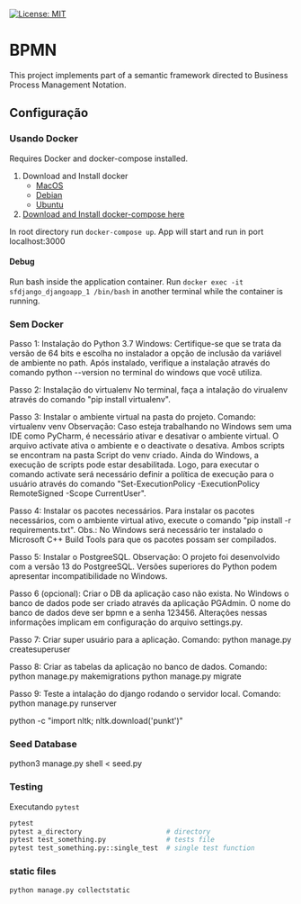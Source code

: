 [![License: MIT](https://img.shields.io/badge/License-MIT-blue.svg)](https://opensource.org/licenses/MIT)

# BPMN

This project implements part of a semantic framework directed to Business Process Management Notation.

## Configuração

### Usando Docker

Requires Docker and docker-compose installed. 
1. Download and Install docker
    - [MacOS](https://www.docker.com/products/docker-desktop) 
    - [Debian](https://docs.docker.com/engine/install/debian/#installation-methods)
    - [Ubuntu](https://docs.docker.com/engine/install/ubuntu/)
2. [Download and Install docker-compose here](https://docs.docker.com/compose/install/)

In root directory run ```docker-compose up```. App will start and run in port localhost:3000

#### Debug

Run bash inside the application container. Run ```docker exec -it sfdjango_djangoapp_1 /bin/bash``` in another terminal while the container is running.

### Sem Docker

Passo 1: Instalação do Python 3.7
    Windows: Certifique-se que se trata da versão de 64 bits e escolha no instalador a opção de inclusão 
    da variável de ambiente no path. Após instalado, verifique a instalação através do comando 
    python --version no terminal do windows que você utiliza.

Passo 2: Instalação do virtualenv
    No terminal, faça a intalação do virualenv através do comando "pip install virtualenv".

Passo 3: Instalar o ambiente virtual na pasta do projeto.
    Comando: virtualenv venv
    Observação: Caso esteja trabalhando no Windows sem uma IDE como PyCharm, é necessário ativar e desativar o ambiente virtual.
    O arquivo activate ativa o ambiente e o deactivate o desativa. Ambos scripts se encontram na pasta Script do venv criado.
    Ainda do Windows, a execução de scripts pode estar desabilitada. Logo, para executar o comando activate será necessário 
    definir a política de execução para o usuário através do comando "Set-ExecutionPolicy -ExecutionPolicy RemoteSigned -Scope CurrentUser".

Passo 4: Instalar os pacotes necessários.
    Para instalar os pacotes necessários, com o ambiente virtual ativo, execute o comando  "pip install -r requirements.txt".
    Obs.: No Windows será necessário ter instalado o Microsoft C++ Build Tools para que os pacotes possam ser compilados.

Passo 5: Instalar o PostgreeSQL.
    Observação: O projeto foi desenvolvido com a versão 13 do PostgreeSQL. Versões superiores do Python podem apresentar incompatibilidade
    no Windows.

Passo 6 (opcional): Criar o DB da aplicação caso não exista.
    No Windows o banco de dados pode ser criado através da aplicação PGAdmin. O nome do banco de dados deve ser
    bpmn e a senha 123456. Alterações nessas informações implicam em configuração do arquivo settings.py.

Passo 7: Criar super usuário para a aplicação.
    Comando: python manage.py createsuperuser

Passo 8: Criar as tabelas da aplicação no banco de dados.
    Comando: python manage.py makemigrations
             python manage.py migrate

Passo 9: Teste a intalação do django rodando o servidor local.
    Comando: python manage.py runserver

python -c "import nltk; nltk.download('punkt')"


### Seed Database

python3 manage.py shell < seed.py


### Testing

Executando ```pytest```
```bash
pytest
pytest a_directory                     # directory
pytest test_something.py               # tests file
pytest test_something.py::single_test  # single test function
```


### static files
```
python manage.py collectstatic
```